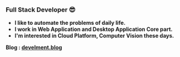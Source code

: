 ### Full Stack Developer 😎
- **I like to automate the problems of daily life.**  
- **I work in Web Application and Desktop Application Core part.**
- **I'm interested in Cloud Platform, Computer Vision these days.**

**Blog : [develment.blog](https://develment.blog)**
